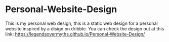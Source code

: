 # Personal-Website-Design
This is my personal web design, this is a static web design for a personal website inspired by a disign on dribble.
You can check the design out at this link:
https://legendsovermyths.github.io/Personal-Website-Design/
